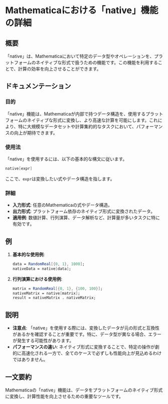 <!--
Meta Description: # Mathematicaにおける「native」機能の詳細 ## 概要 「native」は、Mathematicaにおいて特定のデータ型やオペレーションを、プラットフォームのネイティブな形式で扱うための機能です。この機能を利用することで、計算の効率を向上させることができます。 ## ドキュメンテー...
Meta Keywords: native, mathematica, nativematrix, 機能は, expr
-->

# Mathematicaにおける「native」機能の詳細

## 概要
「native」は、Mathematicaにおいて特定のデータ型やオペレーションを、プラットフォームのネイティブな形式で扱うための機能です。この機能を利用することで、計算の効率を向上させることができます。

## ドキュメンテーション
### 目的
「native」機能は、Mathematicaが内部で持つデータ構造を、使用するプラットフォームのネイティブな形式に変換し、より高速な計算を可能にします。これにより、特に大規模なデータセットや計算集約的なタスクにおいて、パフォーマンスの向上が期待できます。

### 使用法
「native」を使用するには、以下の基本的な構文に従います。

```mathematica
native[expr]
```

ここで、`expr`は変換したい式やデータ構造を指します。

### 詳細
- **入力形式**: 任意のMathematicaの式やデータ構造。
- **出力形式**: プラットフォーム依存のネイティブ形式に変換されたデータ。
- **適用例**: 数値計算、行列演算、データ解析など、計算量が多いタスクに特に有効です。

## 例
1. **基本的な使用例**:
   ```mathematica
   data = RandomReal[{0, 1}, 1000];
   nativeData = native[data];
   ```

2. **行列演算における使用例**:
   ```mathematica
   matrix = RandomReal[{0, 1}, {100, 100}];
   nativeMatrix = native[matrix];
   result = nativeMatrix . nativeMatrix;
   ```

## 説明
- **注意点**: 「native」を使用する際には、変換したデータが元の形式と互換性があるかを確認することが重要です。特に、データ型が異なる場合、エラーが発生する可能性があります。
- **パフォーマンスの違い**: ネイティブ形式に変換することで、特定の操作が劇的に高速化される一方で、全てのケースで必ずしも性能向上が見込めるわけではありません。

## 一文要約
Mathematicaの「native」機能は、データをプラットフォームのネイティブ形式に変換し、計算性能を向上させるための重要なツールです。